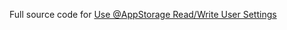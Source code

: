 Full source code for [Use @AppStorage Read/Write User Settings](https://swiftcodeshow.com/2021/05/01/appstorage-read-write-user-settings.html)
